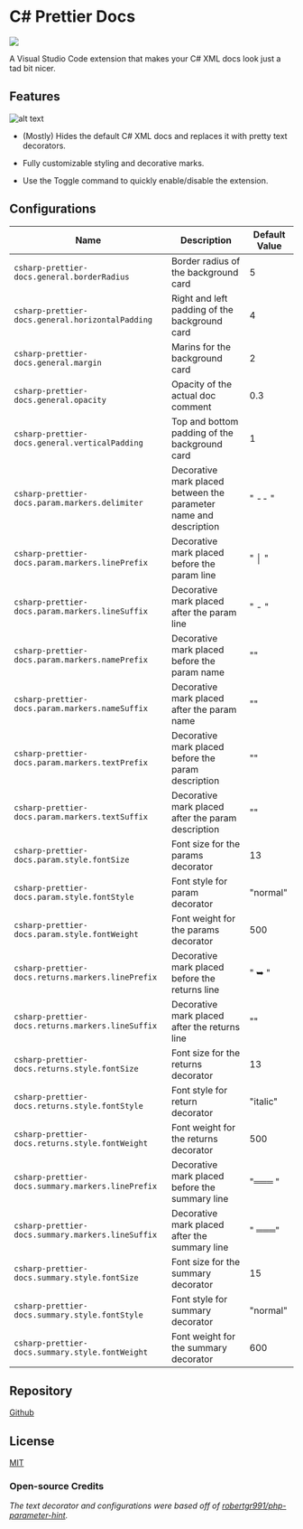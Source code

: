 # C# Prettier Docs

[![](https://vsmarketplacebadge.apphb.com/version/poohcom1.csharp-prettier-docs.svg)](https://marketplace.visualstudio.com/items?itemName=poohcom1.csharp-prettier-docs)

A Visual Studio Code extension that makes your C# XML docs look just a tad bit nicer.

## Features

![alt text](https://raw.githubusercontent.com/poohcom1/csharp-prettier-docs/master/cs-prettier-screenshot.png)

- (Mostly) Hides the default C# XML docs and replaces it with pretty text decorators.

- Fully customizable styling and decorative marks.

- Use the Toggle command to quickly enable/disable the extension.

## Configurations

| Name                                              | Description                                                       | Default Value |
| ------------------------------------------------- | ----------------------------------------------------------------- | ------------- |
| `csharp-prettier-docs.general.borderRadius`       | Border radius of the background card                              | 5             |
| `csharp-prettier-docs.general.horizontalPadding`  | Right and left padding of the background card                     | 4             |
| `csharp-prettier-docs.general.margin`             | Marins for the background card                                    | 2             |
| `csharp-prettier-docs.general.opacity`            | Opacity of the actual doc comment                                 | 0.3           |
| `csharp-prettier-docs.general.verticalPadding`    | Top and bottom padding of the background card                     | 1             |
| `csharp-prettier-docs.param.markers.delimiter`    | Decorative mark placed between the parameter name and description | " -- "        |
| `csharp-prettier-docs.param.markers.linePrefix`   | Decorative mark placed before the param line                      | " │ "         |
| `csharp-prettier-docs.param.markers.lineSuffix`   | Decorative mark placed after the param line                       | " - "         |
| `csharp-prettier-docs.param.markers.namePrefix`   | Decorative mark placed before the param name                      | ""            |
| `csharp-prettier-docs.param.markers.nameSuffix`   | Decorative mark placed after the param name                       | ""            |
| `csharp-prettier-docs.param.markers.textPrefix`   | Decorative mark placed before the param description               | ""            |
| `csharp-prettier-docs.param.markers.textSuffix`   | Decorative mark placed after the param description                | ""            |
| `csharp-prettier-docs.param.style.fontSize`       | Font size for the params decorator                                | 13            |
| `csharp-prettier-docs.param.style.fontStyle`      | Font style for param decorator                                    | "normal"      |
| `csharp-prettier-docs.param.style.fontWeight`     | Font weight for the params decorator                              | 500           |
| `csharp-prettier-docs.returns.markers.linePrefix` | Decorative mark placed before the returns line                    | " ➥ "         |
| `csharp-prettier-docs.returns.markers.lineSuffix` | Decorative mark placed after the returns line                     | ""            |
| `csharp-prettier-docs.returns.style.fontSize`     | Font size for the returns decorator                               | 13            |
| `csharp-prettier-docs.returns.style.fontStyle`    | Font style for return decorator                                   | "italic"      |
| `csharp-prettier-docs.returns.style.fontWeight`   | Font weight for the returns decorator                             | 500           |
| `csharp-prettier-docs.summary.markers.linePrefix` | Decorative mark placed before the summary line                    | "═══ "        |
| `csharp-prettier-docs.summary.markers.lineSuffix` | Decorative mark placed after the summary line                     | " ═══"        |
| `csharp-prettier-docs.summary.style.fontSize`     | Font size for the summary decorator                               | 15            |
| `csharp-prettier-docs.summary.style.fontStyle`    | Font style for summary decorator                                  | "normal"      |
| `csharp-prettier-docs.summary.style.fontWeight`   | Font weight for the summary decorator                             | 600           |


## Repository

[Github](https://github.com/poohcom1/csharp-prettier-docs/)

## License

[MIT](https://github.com/poohcom1/csharp-prettier-docs/blob/master/LICENSE)

### Open-source Credits

_The text decorator and configurations were based off of [robertgr991/php-parameter-hint](https://github.com/robertgr991/php-parameter-hint)._
